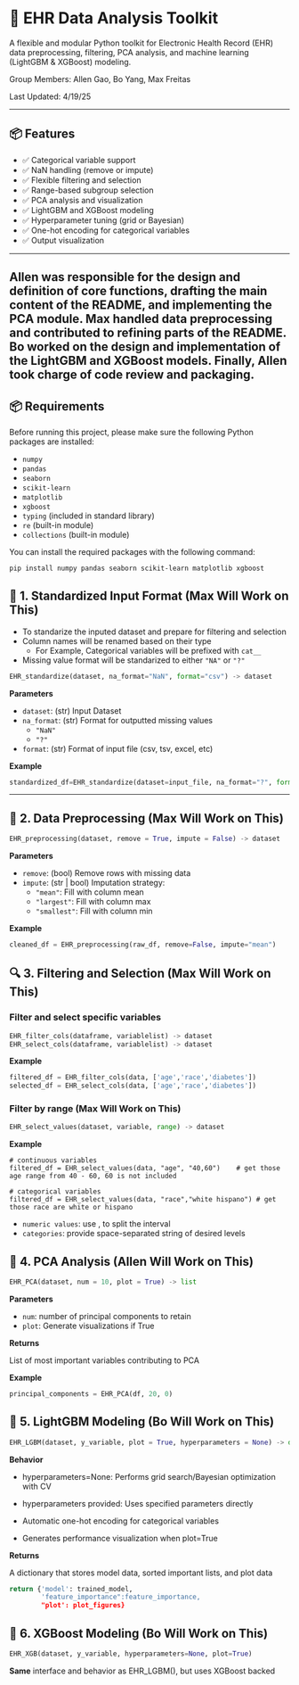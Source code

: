 # 🏥 EHR Data Analysis Toolkit

A flexible and modular Python toolkit for Electronic Health Record (EHR) data preprocessing, filtering, PCA analysis, and machine learning (LightGBM & XGBoost) modeling.

Group Members:  Allen Gao, Bo Yang, Max Freitas

Last Updated: 4/19/25

---

## 📦 Features

- ✅ Categorical variable support
- ✅ NaN handling (remove or impute)
- ✅ Flexible filtering and selection
- ✅ Range-based subgroup selection
- ✅ PCA analysis and visualization
- ✅ LightGBM and XGBoost modeling
- ✅ Hyperparameter tuning (grid or Bayesian)
- ✅ One-hot encoding for categorical variables
- ✅ Output visualization

---

## Allen was responsible for the design and definition of core functions, drafting the main content of the README, and implementing the PCA module. Max handled data preprocessing and contributed to refining parts of the README. Bo worked on the design and implementation of the LightGBM and XGBoost models. Finally, Allen took charge of code review and packaging.


## 📦 Requirements

Before running this project, please make sure the following Python packages are installed:

- `numpy`
- `pandas`
- `seaborn`
- `scikit-learn`
- `matplotlib`
- `xgboost`
- `typing` (included in standard library)
- `re` (built-in module)
- `collections` (built-in module)

You can install the required packages with the following command:

```bash
pip install numpy pandas seaborn scikit-learn matplotlib xgboost
```



## 📁 1. Standardized Input Format (Max Will Work on This)

- To standarize the inputed dataset and prepare for filtering and selection
- Column names will be renamed based on their type
  - For Example, Categorical variables will be prefixed with `cat__`
- Missing value format will be standarized to either `"NA"` or `"?"`


```python
EHR_standardize(dataset, na_format="NaN", format="csv") -> dataset
```

**Parameters**
- `dataset`: (str) Input Dataset
- `na_format`: (str) Format for outputted missing values
  - `"NaN"`
  - `"?"`
- `format`: (str) Format of input file (csv, tsv, excel, etc)


**Example**
```python
standardized_df=EHR_standardize(dataset=input_file, na_format="?", format="csv") 
```

---

## 🔧 2. Data Preprocessing (Max Will Work on This)

```python
EHR_preprocessing(dataset, remove = True, impute = False) -> dataset
```

**Parameters**  
- `remove`: (bool) Remove rows with missing data  
- `impute`: (str | bool) Imputation strategy:  
  - `"mean"`: Fill with column mean  
  - `"largest"`: Fill with column max  
  - `"smallest"`: Fill with column min  

**Example**  
```python
cleaned_df = EHR_preprocessing(raw_df, remove=False, impute="mean")
```


## 🔍 3. Filtering and Selection (Max Will Work on This)

### Filter and select specific variables
```python
EHR_filter_cols(dataframe, variablelist) -> dataset
EHR_select_cols(dataframe, variablelist) -> dataset
```

**Example**  
```python
filtered_df = EHR_filter_cols(data, ['age','race','diabetes']) 
selected_df = EHR_select_cols(data, ['age','race','diabetes']) 
```


### Filter by range (Max Will Work on This)
```python
EHR_select_values(dataset, variable, range) -> dataset
```

**Example**
```
# continuous variables
filtered_df = EHR_select_values(data, "age", "40,60")    # get those age range from 40 - 60, 60 is not included

# categorical variables
filtered_df = EHR_select_values(data, "race","white hispano") # get those race are white or hispano
```
- `numeric values`: use , to split the interval
- `categories`: provide space-separated string of desired levels



## 🔬 4. PCA Analysis (Allen Will Work on This)
```python
EHR_PCA(dataset, num = 10, plot = True) -> list
```
**Parameters**  
- `num`: number of principal components to retain
- `plot`: Generate visualizations if True

**Returns**

List of most important variables contributing to PCA

**Example**  
```python
principal_components = EHR_PCA(df, 20, 0)
```


## 🌲 5. LightGBM Modeling (Bo Will Work on This)
```python
EHR_LGBM(dataset, y_variable, plot = True, hyperparameters = None) -> dict
```

**Behavior**

- hyperparameters=None: Performs grid search/Bayesian optimization with CV

- hyperparameters provided: Uses specified parameters directly

- Automatic one-hot encoding for categorical variables

- Generates performance visualization when plot=True


**Returns**

A dictionary that stores model data, sorted important lists, and plot data

```python
return {'model': trained_model, 
        'feature_importance":feature_importance,
        "plot': plot_figures}
```


## 🚀 6. XGBoost Modeling (Bo Will Work on This)

```python
EHR_XGB(dataset, y_variable, hyperparameters=None, plot=True)
```

**Same** interface and behavior as EHR_LGBM(), but uses XGBoost backed

